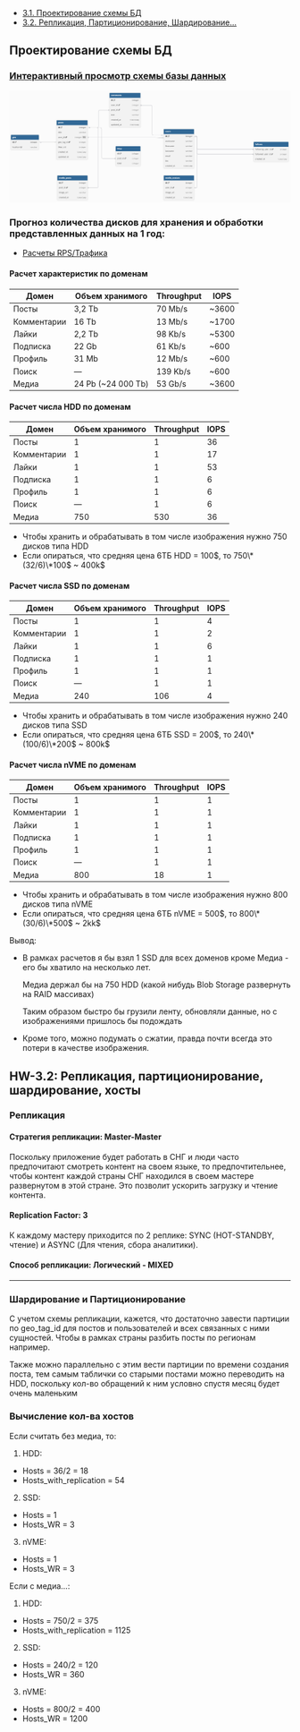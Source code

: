 - [3.1. Проектирование схемы БД](#проектирование-схемы-бд)
- [3.2. Репликация, Партиционирование, Шардирование...](#hw-32-репликация-партиционирование-шардирование-хосты)

## Проектирование схемы БД

### [Интерактивный просмотр схемы базы данных](https://dbdiagram.io/d/Social-Network-68d6ae16d2b621e422171c3c)

![alt text](scheme.png)

### Прогноз количества дисков для хранения и обработки представленных данных на 1 год:

- [Расчеты RPS/Трафика](https://github.com/zkryaev/social_network_system_design/tree/develop)

#### Расчет характеристик по доменам
| Домен         | Объем хранимого    | Throughput | IOPS    |
|---------------|--------------------|------------|---------|
| Посты         | 3,2 Tb             | 70 Mb/s    | ~3600   |
| Комментарии   | 16 Tb              | 13 Mb/s    | ~1700   |
| Лайки         | 2,2 Tb             | 98 Kb/s    | ~5300   |
| Подписка      | 22 Gb              | 61 Kb/s    | ~600    |
| Профиль       | 31 Mb              | 12 Mb/s    | ~600    |
| Поиск         | —                  | 139 Kb/s   | ~600    |
| Медиа         | 24 Pb (~24 000 Tb) | 53 Gb/s    | ~3600   |


#### Расчет числа HDD по доменам
| Домен         | Объем хранимого | Throughput | IOPS |
|---------------|-----------------|------------|------|
| Посты         | 1               | 1          | 36   |
| Комментарии   | 1               | 1          | 17   |
| Лайки         | 1               | 1          | 53   |
| Подписка      | 1               | 1          | 6    |
| Профиль       | 1               | 1          | 6    |
| Поиск         | —               | 1          | 6    |
| Медиа         | 750             | 530        | 36   |

- Чтобы хранить и обрабатывать в том числе изображения нужно 750 дисков типа HDD
- Если опираться, что средняя цена 6ТБ HDD = 100$, то 750\*(32/6)\*100$ ~ 400k$  

#### Расчет числа SSD по доменам
| Домен         | Объем хранимого | Throughput | IOPS |
|---------------|-----------------|------------|------|
| Посты         | 1               | 1          | 4    |
| Комментарии   | 1               | 1          | 2    |
| Лайки         | 1               | 1          | 6    |
| Подписка      | 1               | 1          | 1    |
| Профиль       | 1               | 1          | 1    |
| Поиск         | —               | 1          | 1    |
| Медиа         | 240             | 106        | 4    |

- Чтобы хранить и обрабатывать в том числе изображения нужно 240 дисков типа SSD
- Если опираться, что средняя цена 6ТБ SSD = 200$, то 240\*(100/6)\*200$ ~ 800k$

#### Расчет числа nVME по доменам
| Домен         | Объем хранимого | Throughput | IOPS |
|---------------|-----------------|------------|------|
| Посты         | 1               | 1          | 1    |
| Комментарии   | 1               | 1          | 1    |
| Лайки         | 1               | 1          | 1    |
| Подписка      | 1               | 1          | 1    |
| Профиль       | 1               | 1          | 1    |
| Поиск         | —               | 1          | 1    |
| Медиа         | 800             | 18         | 1    |

- Чтобы хранить и обрабатывать в том числе изображения нужно 800 дисков типа nVME
- Если опираться, что средняя цена 6ТБ nVME = 500$, то 800\*(30/6)\*500$ ~ 2kk$ 

Вывод:
- В рамках расчетов я бы взял 1 SSD для всех доменов кроме Медиа - его бы хватило на несколько лет.
  
  Медиа держал бы на 750 HDD (какой нибудь Blob Storage развернуть на RAID массивах)

  Таким образом быстро бы грузили ленту, обновляли данные, но с изображениями пришлось бы подождать

- Кроме того, можно подумать о сжатии, правда почти всегда это потери в качестве изображения.


## HW-3.2: Репликация, партиционирование, шардирование, хосты

### Репликация

#### Стратегия репликации: **Master-Master** 
Поскольку приложение будет работать в СНГ и люди часто предпочитают смотреть контент на своем языке, то предпочтительнее, чтобы контент каждой страны СНГ находился в своем мастере развернутом в этой стране. Это позволит ускорить загрузку и чтение контента.

#### Replication Factor: **3**
К каждому мастеру приходится по 2 реплике: SYNC (HOT-STANDBY, чтение) и ASYNC (Для чтения, сбора аналитики).

#### Способ репликации: **Логический - MIXED**

---

### Шардирование и Партиционирование
С учетом схемы репликации, кажется, что достаточно завести партиции по geo_tag_id для постов и пользователей и всех связанных с ними сущностей. Чтобы в рамках страны разбить посты по регионам например.
 
Также можно параллельно с этим вести партиции по времени создания поста, тем самым таблички со старыми постами можно переводить на HDD, поскольку кол-во обращений к ним условно спустя месяц будет очень маленьким

### Вычисление кол-ва хостов
Если считать без медиа, то:
1. HDD:
- Hosts = 36/2 = 18
- Hosts_with_replication = 54
2. SSD:
- Hosts = 1
- Hosts_WR = 3
3. nVME:
- Hosts = 1
- Hosts_WR = 3

Если с медиа...:
1. HDD:
- Hosts = 750/2 = 375
- Hosts_with_replication = 1125
2. SSD:
- Hosts = 240/2 = 120
- Hosts_WR = 360
3. nVME:
- Hosts = 800/2 = 400
- Hosts_WR = 1200